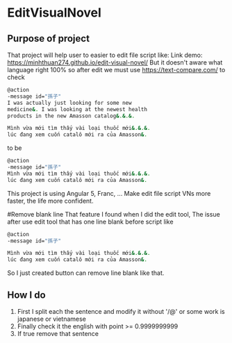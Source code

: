 # EditVisualNovel

## Purpose of project

That project will help user to easier to edit file script like:
Link demo: https://minhthuan274.github.io/edit-visual-novel/
But it doesn't aware what language right 100% so after edit we must use https://text-compare.com/ to check
```sh
@action
-message id="孫子"
I was actually just looking for some new
medicine&. I was looking at the newest health
products in the new Amasson catalog&.&.&.

Mình vừa mới tìm thấy vài loại thuốc mới&.&.&.
lúc đang xem cuốn catalô mới ra của Amasson&.
```

to be

```sh 
@action
-message id="孫子"
Mình vừa mới tìm thấy vài loại thuốc mới&.&.&.
lúc đang xem cuốn catalô mới ra của Amasson&.
```

This project is using Angular 5, Franc, ... Make edit file script VNs more faster, the life more confident.

#Remove blank line
That feature I found when I did the edit tool, The issue after use edit tool that has one line blank before script like
```sh
@action
-message id="孫子"

Mình vừa mới tìm thấy vài loại thuốc mới&.&.&.
lúc đang xem cuốn catalô mới ra của Amasson&.
```
So I just created button can remove line blank like that.

## How I do 
1. First I split each the sentence and modify it without '/@\' or some work is japanese or vietnamese
2. Finally check it the english with point >= 0.9999999999 
3. If true remove that sentence

